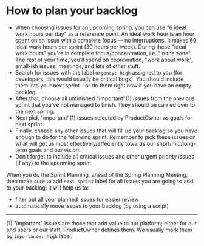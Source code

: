 # How to plan your backlog

-   When choosing issues for an upcoming spring, you can use "6 ideal work hours per day" as a reference point. An ideal work hour is an hour spent on an issue with a complete focus — no interruptions. It makes 60 ideal work hours per sprint (30 hours per week). During these "ideal work hours" you're in complete focus/concentration, i.e. "in the zone". The rest of your time, you’ll spend on coordination, "work about work", small-ish issues, meetings, and lots of other stuff.
-   Search for issues with the label `urgency: high` assigned to you (for developers, this would usually be critical bugs). You should include them into your next sprint - or do them right now if you have an empty backlog.
-   After that, choose all unfinished "important"(1) issues from the previous sprint that you've not managed to finish. They should be carried over to the next spring.
-   Next pick "important"(1) issues selected by ProductOwner as goals for next sprint.
-   Finally, choose any other issues that will fill up your backlog so you have enough to do for the following sprint. Remember to pick these issues on what will get us most effectively/effeciently towards our short/mid/long-term goals and our vision.
-   Don’t forget to include all critical issues and other urgent priority issues (if any) to the upcoming sprint.

When you do the Sprint Planning, ahead of the Spring Planning Meeting, then make sure to add `next sprint` label for all issues you are going to add to your backlog: it will help us to:

-   filter out all your planned issues for easier review
-   automatically move issues to your backlog (by using a script)

---

(1) "important" issues are those that add value to our platform; either for our end users or our staff, ProductOwner defines them. We usually mark them by `importance: high` label.

